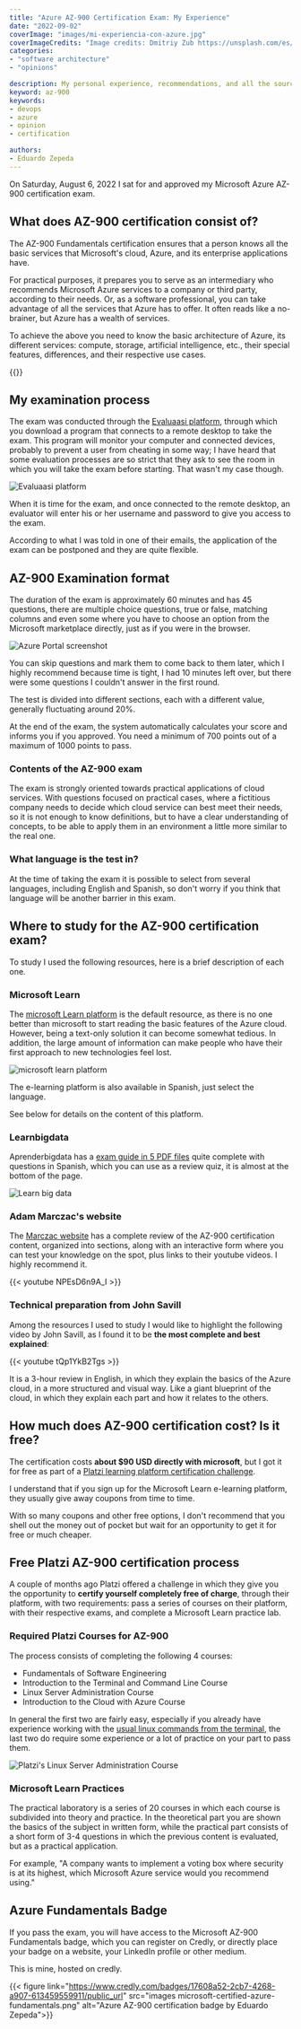 ```yaml
---
title: "Azure AZ-900 Certification Exam: My Experience"
date: "2022-09-02"
coverImage: "images/mi-experiencia-con-azure.jpg"
coverImageCredits: "Image credits: Dmitriy Zub https://unsplash.com/es/@dimitryzub"
categories:
- "software architecture"
- "opinions"

description: My personal experience, recommendations, and all the sources that I studied to pass the Microsoft Azure AZ-900 Fundamentals certification exam, AZ 900 certification cost 
keyword: az-900
keywords:
- devops
- azure
- opinion
- certification

authors:
- Eduardo Zepeda
---
```


On Saturday, August 6, 2022 I sat for and approved my Microsoft Azure AZ-900 certification exam.

## What does AZ-900 certification consist of?

The AZ-900 Fundamentals certification ensures that a person knows all the basic services that Microsoft's cloud, Azure, and its enterprise applications have.

For practical purposes, it prepares you to serve as an intermediary who recommends Microsoft Azure services to a company or third party, according to their needs. Or, as a software professional, you can take advantage of all the services that Azure has to offer. It often reads like a no-brainer, but Azure has a wealth of services.

To achieve the above you need to know the basic architecture of Azure, its different services: compute, storage, artificial intelligence, etc., their special features, differences, and their respective use cases.

{{<ad>}}

## My examination process

The exam was conducted through the [Evaluaasi platform](https://www.evaluaasi.com/#?), through which you download a program that connects to a remote desktop to take the exam. This program will monitor your computer and connected devices, probably to prevent a user from cheating in some way; I have heard that some evaluation processes are so strict that they ask to see the room in which you will take the exam before starting. That wasn't my case though.

![Evaluaasi platform](images/evaluaasi-plataforma.jpg "Evaluaasi platform home screen")

When it is time for the exam, and once connected to the remote desktop, an evaluator will enter his or her username and password to give you access to the exam.

According to what I was told in one of their emails, the application of the exam can be postponed and they are quite flexible.

## AZ-900 Examination format

The duration of the exam is approximately 60 minutes and has 45 questions, there are multiple choice questions, true or false, matching columns and even some where you have to choose an option from the Microsoft marketplace directly, just as if you were in the browser.

![Azure Portal screenshot](images/portal-azure.png "Azure Portal")

You can skip questions and mark them to come back to them later, which I highly recommend because time is tight, I had 10 minutes left over, but there were some questions I couldn't answer in the first round.

The test is divided into different sections, each with a different value, generally fluctuating around 20%.

At the end of the exam, the system automatically calculates your score and informs you if you approved. You need a minimum of 700 points out of a maximum of 1000 points to pass.

### Contents of the AZ-900 exam

The exam is strongly oriented towards practical applications of cloud services. With questions focused on practical cases, where a fictitious company needs to decide which cloud service can best meet their needs, so it is not enough to know definitions, but to have a clear understanding of concepts, to be able to apply them in an environment a little more similar to the real one.

### What language is the test in?

At the time of taking the exam it is possible to select from several languages, including English and Spanish, so don't worry if you think that language will be another barrier in this exam.

## Where to study for the AZ-900 certification exam?

To study I used the following resources, here is a brief description of each one.

### Microsoft Learn

The [microsoft Learn platform](https://docs.microsoft.com/en-us/learn/) is the default resource, as there is no one better than microsoft to start reading the basic features of the Azure cloud. However, being a text-only solution it can become somewhat tedious. In addition, the large amount of information can make people who have their first approach to new technologies feel lost.

![microsoft learn platform](images/plataforma-microsoft-learn.jpg "microsoft learning platform")

The e-learning platform is also available in Spanish, just select the language.

See below for details on the content of this platform.

### Learnbigdata

Aprenderbigdata has a [exam guide in 5 PDF files](https://aprenderbigdata.com/az-900-azure-fundamentals/) quite complete with questions in Spanish, which you can use as a review quiz, it is almost at the bottom of the page.

![Learn big data](images/aprender-big-data.jpg)

### Adam Marczac's website

The [Marczac website](https://marczak.io/az-900/) has a complete review of the AZ-900 certification content, organized into sections, along with an interactive form where you can test your knowledge on the spot, plus links to their youtube videos. I highly recommend it.

{{< youtube NPEsD6n9A_I >}}

### Technical preparation from John Savill

Among the resources I used to study I would like to highlight the following video by John Savill, as I found it to be **the most complete and best explained**:

{{< youtube tQp1YkB2Tgs >}}

It is a 3-hour review in English, in which they explain the basics of the Azure cloud, in a more structured and visual way. Like a giant blueprint of the cloud, in which they explain each part and how it relates to the others.

## How much does AZ-900 certification cost? Is it free?

The certification costs **about $90 USD directly with microsoft**, but I got it for free as part of a [Platzi learning platform certification challenge](https://platzi.com/r/eduardo-zepeda#?).

I understand that if you sign up for the Microsoft Learn e-learning platform, they usually give away coupons from time to time.

With so many coupons and other free options, I don't recommend that you shell out the money out of pocket but wait for an opportunity to get it for free or much cheaper.

## Free Platzi AZ-900 certification process

A couple of months ago Platzi offered a challenge in which they give you the opportunity to **certify yourself completely free of charge**, through their platform, with two requirements: pass a series of courses on their platform, with their respective exams, and complete a Microsoft Learn practice lab.

### Required Platzi Courses for AZ-900

The process consists of completing the following 4 courses:

* Fundamentals of Software Engineering
* Introduction to the Terminal and Command Line Course
* Linux Server Administration Course
* Introduction to the Cloud with Azure Course

In general the first two are fairly easy, especially if you already have experience working with the [usual linux commands from the terminal](/en/linux-basic-commands-grep-ls-cd-cat-cp-rm-scp//), the last two do require some experience or a lot of practice on your part to pass them.

![Platzi's Linux Server Administration Course](images/administracion-servidores-linux.jpg "Linux Server Administration Course")

### Microsoft Learn Practices

The practical laboratory is a series of 20 courses in which each course is subdivided into theory and practice. In the theoretical part you are shown the basics of the subject in written form, while the practical part consists of a short form of 3-4 questions in which the previous content is evaluated, but as a practical application.

For example, "A company wants to implement a voting box where security is at its highest, which Microsoft Azure service would you recommend using."

## Azure Fundamentals Badge

If you pass the exam, you will have access to the Microsoft AZ-900 Fundamentals badge, which you can register on Credly, or directly place your badge on a website, your LinkedIn profile or other medium.

This is mine, hosted on credly.

{{< figure link="https://www.credly.com/badges/17608a52-2cb7-4268-a907-613459559911/public_url" src="images microsoft-certified-azure-fundamentals.png" alt="Azure AZ-900 certification badge by Eduardo Zepeda">}}